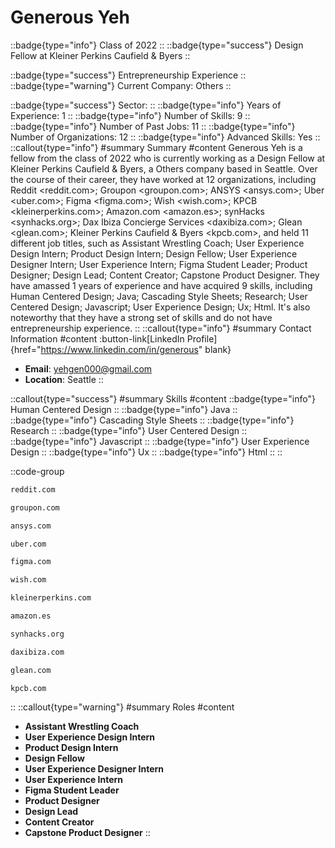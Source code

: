 # Generous Yeh
::badge{type="info"}
Class of 2022
::
::badge{type="success"}
Design Fellow at Kleiner Perkins Caufield & Byers
::

::badge{type="success"}
Entrepreneurship Experience
::
::badge{type="warning"}
Current Company: Others
::

::badge{type="success"}
Sector: 
::
::badge{type="info"}
Years of Experience: 1
::
::badge{type="info"}
Number of Skills: 9
::
::badge{type="info"}
Number of Past Jobs: 11
::
::badge{type="info"}
Number of Organizations: 12
::
::badge{type="info"}
Advanced Skills: Yes
::
::callout{type="info"}
#summary
Summary
#content
Generous Yeh is a fellow from the class of 2022 who is currently working as a Design Fellow at Kleiner Perkins Caufield & Byers, a Others company based in Seattle. Over the course of their career, they have worked at 12 organizations, including Reddit <reddit.com>; Groupon <groupon.com>; ANSYS <ansys.com>; Uber <uber.com>; Figma <figma.com>; Wish <wish.com>; KPCB <kleinerperkins.com>; Amazon.com <amazon.es>; synHacks <synhacks.org>; Dax Ibiza Concierge Services <daxibiza.com>; Glean <glean.com>; Kleiner Perkins Caufield & Byers <kpcb.com>, and held 11 different job titles, such as Assistant Wrestling Coach; User Experience Design Intern; Product Design Intern; Design Fellow; User Experience Designer Intern; User Experience Intern; Figma Student Leader; Product Designer; Design Lead; Content Creator; Capstone Product Designer. They have amassed 1 years of experience and have acquired 9 skills, including Human Centered Design; Java; Cascading Style Sheets; Research; User Centered Design; Javascript; User Experience Design; Ux; Html. It's also noteworthy that they have a strong set of skills and do not have entrepreneurship experience.
::
::callout{type="info"}
#summary
Contact Information
#content
:button-link[LinkedIn Profile]{href="https://www.linkedin.com/in/generous" blank}
- **Email**: yehgen000@gmail.com
- **Location**: Seattle
::

::callout{type="success"}
#summary
Skills
#content
::badge{type="info"}
Human Centered Design
::
::badge{type="info"}
Java
::
::badge{type="info"}
Cascading Style Sheets
::
::badge{type="info"}
Research
::
::badge{type="info"}
User Centered Design
::
::badge{type="info"}
Javascript
::
::badge{type="info"}
User Experience Design
::
::badge{type="info"}
Ux
::
::badge{type="info"}
Html
::
::

::code-group
```bash [Reddit]
reddit.com
```
```bash [Groupon]
groupon.com
```
```bash [ANSYS]
ansys.com
```
```bash [Uber]
uber.com
```
```bash [Figma]
figma.com
```
```bash [Wish]
wish.com
```
```bash [KPCB]
kleinerperkins.com
```
```bash [Amazon.com]
amazon.es
```
```bash [synHacks]
synhacks.org
```
```bash [Dax Ibiza Concierge Services]
daxibiza.com
```
```bash [Glean]
glean.com
```
```bash [Kleiner Perkins Caufield & Byers]
kpcb.com
```
::
::callout{type="warning"}
#summary
Roles
#content
- **Assistant Wrestling Coach**
- **User Experience Design Intern**
- **Product Design Intern**
- **Design Fellow**
- **User Experience Designer Intern**
- **User Experience Intern**
- **Figma Student Leader**
- **Product Designer**
- **Design Lead**
- **Content Creator**
- **Capstone Product Designer**
::

